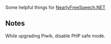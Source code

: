 Some helpful things for
[NearlyFreeSpeech.NET](https://nearlyfreespeech.net)

## Notes
While upgrading Piwik, disable PHP safe mode.
